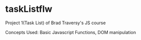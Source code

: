 # taskListflw
Project 1(Task List) of Brad Traversy's JS course

Concepts Used: Basic Javascript Functions, DOM manipulation
